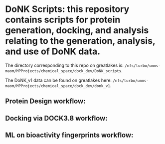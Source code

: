 # DoNK Scripts: this repository contains scripts for protein generation, docking, and analysis relating to the generation, analysis, and use of DoNK data.

The directory corresponding to this repo on greatlakes is: `/nfs/turbo/umms-maom/MPProjects/chemical_space/dock_dev/DoNK_scripts`.

The DoNK_v1 data can be found on greatlakes here: `/nfs/turbo/umms-maom/MPProjects/chemical_space/dock_dev/donk_v1`.

## Protein Design workflow: 

## Docking via DOCK3.8 workflow: 

## ML on bioactivity fingerprints workflow:

